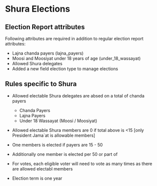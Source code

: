 # Shura Elections
 
## Election Report attributes 
Following attributes are required in addition to regular election report attributes:
* Lajna chanda payers (lajna_payers) 
* Moosi and Moosiyat under 18 years of age (under_18_wassayat)
* Allowed Shura delegates 
* Added a new field election type to manage elections

## Rules specific to Shura
* Allowed electable Shura delegates are absed on a total of chanda payers 
    + Chanda Payers
    + Lajna Payers
    + Under 18 Wassayat (Moosi / Moosiyat)
    
* Allowed electable Shura members are 0 if total above is <15 [only President Jama`at is allowable members]
* One members is elected if payers are 15 - 50
* Additionally one member is elected per 50 or part of
* For votes, each eligible voter will need to vote as many times as there are allowed electabl members
* Election term is one year